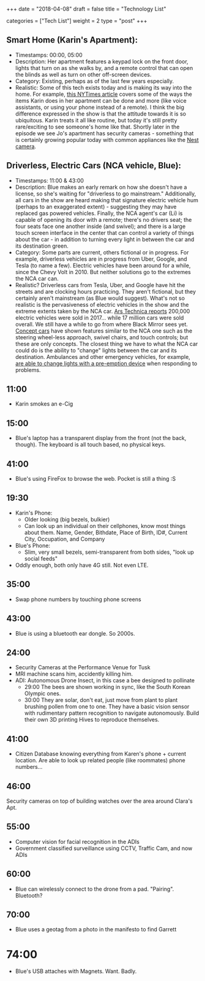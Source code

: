 +++
date = "2018-04-08"
draft = false
title = "Technology List"

categories = ["Tech List"]
weight = 2
type = "post"
+++

## Smart Home (Karin's Apartment):
- Timestamps: 00:00, 05:00
- Description: Her apartment features a keypad lock on the front door, lights that turn on as she walks by, and a remote control that can open the blinds as well as turn on other off-screen devices.
- Category: Existing, perhaps as of the last few years especially. 
- Realistic: Some of this tech exists today and is making its way into the home. For example, [this NYTimes article](https://www.nytimes.com/guides/technology/how-to-make-a-smart-home) covers some of the ways the items Karin does in her apartment can be done and more (like voice assistants, or using your phone instead of a remote). I think the big difference expressed in the show is that the attitude towards it is so ubiquitous. Karin treats it all like routine, but today it's still pretty rare/exciting to see someone's home like that. Shortly later in the episode we see Jo's apartment has security cameras - something that is certainly growing popular today with common appliances like the [Nest camera](https://nest.com/cameras/). 

## Driverless, Electric Cars (NCA vehicle, Blue):
- Timestamps: 11:00 & 43:00
- Description: Blue makes an early remark on how she doesn't have a  license, so she's waiting for "driverless to go mainstream." Additionally, all cars in the show are heard making that signature electric vehicle hum (perhaps to an exaggerated extent) - suggesting they may have replaced gas powered vehicles. Finally, the NCA agent's car (Li) is capable of opening its door with a remote; there's no drivers seat; the four seats face one another inside (and swivel); and there is a large touch screen interface in the center that can control a variety of things about the car - in addition to turning every light in between the car and its destination green.
- Category: Some parts are current, others fictional or in progress. For example, driverless vehicles are in progress from Uber, Google, and Tesla (to name a few). Electric vehicles have been around for a while, since the Chevy Volt in 2010. But neither solutions go to the extremes the NCA car can.
- Realistic? Driverless cars from Tesla, Uber, and Google have hit the streets and are clocking hours practicing. They aren't fictional, but they certainly aren't mainstream (as Blue would suggest). What's not so realistic is the pervasiveness of electric vehicles in the show and the extreme extents taken by the NCA car. 
[Ars Technica reports](https://arstechnica.com/cars/2018/01/2017-was-the-best-year-ever-for-electric-vehicle-sales-in-the-us/) 200,000 electric vehicles were sold in 2017... while 17 million cars were sold overall. We still have a while to go from where Black Mirror sees yet.
[Concept cars](http://www.businessinsider.com/concept-cars-of-the-future-photos-2016-7#because-the-car-is-driverless-the-steering-wheel-will-retract-back-into-the-dashboard-when-its-not-in-use-16) have shown features similar to the NCA one such as the steering wheel-less approach, swivel chairs, and touch controls; but these are only concepts. The closest thing we have to what the NCA car could do is the ability to "change" lights between the car and its destination. Ambulances and other emergency vehicles, for example, [are able to change lights with a pre-emption device](https://www.tranbc.ca/2014/01/30/5-things-that-make-traffic-signals-change/) when responding to problems.


## 11:00
- Karin smokes an e-Cig


## 15:00
- Blue's laptop has a transparent display from the front (not the back, though). The keyboard is all touch based, no physical keys.
## 41:00
- Blue's using FireFox to browse the web. Pocket is still a thing :S

## 19:30
- Karin's Phone: 
  - Older looking (big bezels, bulkier)
  - Can look up an individual on their cellphones, know most things about them. Name, Gender, Bithdate, Place of Birth, ID#, Current City, Occupation, and Company
- Blue's Phone:
  - Slim, very small bezels, semi-transparent from both sides, "look up social feeds"
- Oddly enough, both only have 4G still. Not even LTE.
## 35:00
- Swap phone numbers by touching phone screens
## 43:00
- Blue is using a bluetooth ear dongle. So 2000s.


## 24:00
- Security Cameras at the Performance Venue for Tusk
- MRI machine scans him, accidently killing him.
- ADI: Autonomous Drone Insect, in this case a bee designed to pollinate
  - 29:00 The bees are shown working in sync, like the South Korean Olympic ones.
  - 30:00 They are solar, don't eat, just move from plant to plant brushing pollen from one to one. They have a basic vision sensor with rudimentary pattern recognition to navigate autonomously. Build their own 3D printing Hives to reproduce themselves.

## 41:00
- Citizen Database knowing everything from Karen's phone + current location. Are able to look up related people (like roommates) phone numbers...


## 46:00 
Security cameras on top of building watches over the area around Clara's Apt.

## 55:00
- Computer vision for facial recognition in the ADIs
- Government classified surveillance using CCTV, Traffic Cam, and now ADIs

## 60:00
- Blue can wirelessly connect to the drone from a pad. "Pairing". Bluetooth?

## 70:00
- Blue uses a geotag from a photo in the manifesto to find Garrett

# 74:00
- Blue's USB attaches with Magnets. Want. Badly.